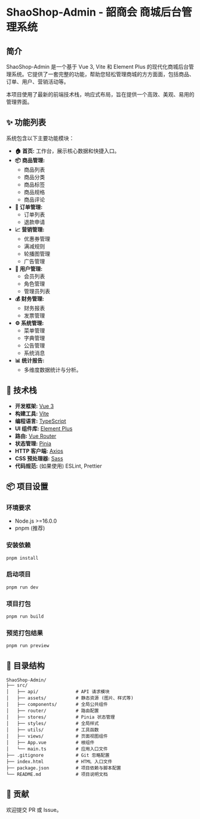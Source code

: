 # ShaoShop-Admin - 韶商会 商城后台管理系统

## 简介

ShaoShop-Admin 是一个基于 Vue 3, Vite 和 Element Plus 的现代化商城后台管理系统。它提供了一套完整的功能，帮助您轻松管理商城的方方面面，包括商品、订单、用户、营销活动等。

本项目使用了最新的前端技术栈，响应式布局，旨在提供一个高效、美观、易用的管理界面。

## ✨ 功能列表

系统包含以下主要功能模块：

- **🏠 首页:** 工作台，展示核心数据和快捷入口。
- **📦 商品管理:**
  - 商品列表
  - 商品分类
  - 商品标签
  - 商品规格
  - 商品评论
- **📄 订单管理:**
  - 订单列表
  - 退款申请
- **📈 营销管理:**
  - 优惠券管理
  - 满减规则
  - 轮播图管理
  - 广告管理
- **👥 用户管理:**
  - 会员列表
  - 角色管理
  - 管理员列表
- **💰 财务管理:**
  - 财务报表
  - 发票管理
- **⚙️ 系统管理:**
  - 菜单管理
  - 字典管理
  - 公告管理
  - 系统消息
- **📊 统计报告:**
  - 多维度数据统计与分析。

## 🚀 技术栈

- **开发框架:** [Vue 3](https://vuejs.org/)
- **构建工具:** [Vite](https://vitejs.dev/)
- **编程语言:** [TypeScript](https://www.typescriptlang.org/)
- **UI 组件库:** [Element Plus](https://element-plus.org/)
- **路由:** [Vue Router](https://router.vuejs.org/)
- **状态管理:** [Pinia](https://pinia.vuejs.org/)
- **HTTP 客户端:** [Axios](https://axios-http.com/)
- **CSS 预处理器:** [Sass](https://sass-lang.com/)
- **代码规范:** (如果使用) ESLint, Prettier

## 📦 项目设置

### 环境要求

- Node.js >=16.0.0
- pnpm (推荐)

### 安装依赖

```bash
pnpm install
```

### 启动项目

```bash
pnpm run dev
```

### 项目打包

```bash
pnpm run build
```

### 预览打包结果

```bash
pnpm run preview
```

## 📁 目录结构

```
ShaoShop-Admin/
├── src/
│   ├── api/              # API 请求模块
│   ├── assets/           # 静态资源 (图片、样式等)
│   ├── components/       # 全局公共组件
│   ├── router/           # 路由配置
│   ├── stores/           # Pinia 状态管理
│   ├── styles/           # 全局样式
│   ├── utils/            # 工具函数
│   ├── views/            # 页面视图组件
│   ├── App.vue           # 根组件
│   └── main.ts           # 应用入口文件
├── .gitignore            # Git 忽略配置
├── index.html            # HTML 入口文件
├── package.json          # 项目依赖与脚本配置
└── README.md             # 项目说明文档
```

## 🤝 贡献

欢迎提交 PR 或 Issue。
